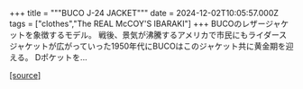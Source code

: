 +++
title = """BUCO J-24 JACKET"""
date = 2024-12-02T10:05:57.000Z
tags = ["clothes","The REAL McCOY'S IBARAKI"]
+++
BUCOのレザージャケットを象徴するモデル。 戦後、景気が沸騰するアメリカで市民にもライダースジャケットが広がっていった1950年代にBUCOはこのジャケット共に黄金期を迎える。 Dポケットを...

[[source]](https://the-realmccoys.ocnk.net/product/1287)

